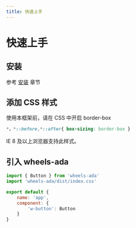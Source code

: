 ```yaml
---
title: 快速上手
---
```

# 快速上手
## 安装
参考 [安装](/install/) 章节
## 添加 CSS 样式 
使用本框架前，请在 CSS 中开启 border-box
``` CSS
*，*::before,*::after{ box-sizing: border-box }
```
IE 8 及以上浏览器支持此样式。

## 引入 wheels-ada

``` js
import { Button } from 'wheels-ada'
import 'wheels-ada/dist/index.css'

export default {
    name: 'app',
    component: {
        'w-button': Button
    }
}
```
